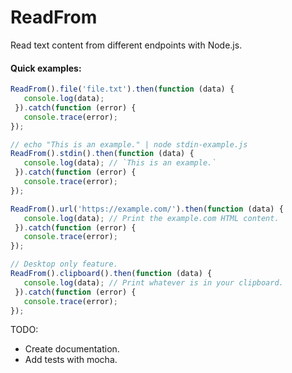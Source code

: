 # ReadFrom
Read text content from different endpoints with Node.js.

#### Quick examples:
```javascript
ReadFrom().file('file.txt').then(function (data) {
   console.log(data);
 }).catch(function (error) {
   console.trace(error);
});

// echo "This is an example." | node stdin-example.js
ReadFrom().stdin().then(function (data) {
   console.log(data); // `This is an example.`
 }).catch(function (error) {
   console.trace(error);
});

ReadFrom().url('https://example.com/').then(function (data) {
   console.log(data); // Print the example.com HTML content.
 }).catch(function (error) {
   console.trace(error);
});

// Desktop only feature.
ReadFrom().clipboard().then(function (data) {
   console.log(data); // Print whatever is in your clipboard.
 }).catch(function (error) {
   console.trace(error);
});
```

TODO:
* Create documentation.
* Add tests with mocha.
